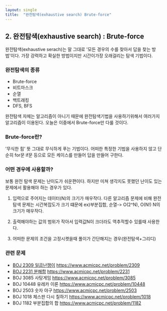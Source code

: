 ```yaml
---
layout: single
title:  "완전탐색(exhaustive search) Brute-force"
---
```


## 2. 완전탐색(exhaustive search) : Brute-force

완전탐색(exhaustive serach)는 말 그대로 '모든 경우의 수를 찾아서 답을 찾는 방법'이다. 가장 강력하고 확실한 방법이지만 시간이가장 오래걸리는 탐색 기법이다.


### 완전탐색의 종류

- Brute-force
- 비트마스크
- 순열
- 백트래킹
- DFS, BFS

완전탐색 자체는 알고리즘이 아니기 때문에 완전탐색기법을 사용하기위해서 여러가지  알고리즘이 이용된다.
오늘은 이중에서 Brute-force만 다룰 것이다.

###  Brute-force란?

'무식한 힘' 뜻 그대로 무식하게 푸는 기법이다. 어떠한 특정한 기법을 사용하지 않고 단순히 for문 if문 등으로 모든 케이스를 만들어 답을 만들어 구한다.


### 어떤 경우에 사용할까?

보통 완전 탐색 문제는 난이도가 쉬운편이다. 하지만 미쳐 생각지도 못했던 난이도 있는 문제에서 활용해야 하는 경우가 있다.


1. 입력으로 주어지는 데이터(N)의 크기가 매우작다.
   다른 알고리즘 문제에 비해 완전 탐색 문제는 시간복잡도가 크기 떄문에 ex)부분집합, 순열-> O(2^N), O(N!)  N의 크기가 매우작다.
2. 출력해야하는 값의 범위가 작아서 입력값N이 크더라도 역추적할수 있를때 사용한다.
   
3. 어떠한 문제의 조건을 고정시켯을때 풀이가 간단해지는 경우(완전탐색+그리디)
   

### 관련 문제

- [BOJ 2309 일곱난쟁이](https://hong1995.github.io/BOJ2309/)
  <https://www.acmicpc.net/problem/2309>
- [BOJ 2231 분해합](https://hong1995.github.io/BOJ2231/)
  <https://www.acmicpc.net/problem/2231>
- BOJ 3085 사탕게임
  <https://www.acmicpc.net/problem/3085>
- BOJ 10448 유레카 이론
  <https://www.acmicpc.net/problem/10448>
- BOJ 2503 숫자 야구
  <https://www.acmicpc.net/problem/2503>
- BOJ 1018 체스판 다시 칠하기
  <https://www.acmicpc.net/problem/1018>
- BOJ 1182 부분집합의 합
  <https://www.acmicpc.net/problem/1182>
